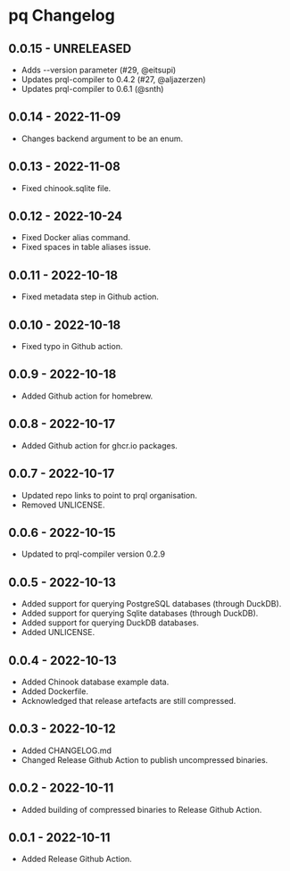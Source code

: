 # pq Changelog

## 0.0.15 - UNRELEASED

* Adds --version parameter (#29, @eitsupi)
* Updates prql-compiler to 0.4.2 (#27, @aljazerzen)
* Updates prql-compiler to 0.6.1 (@snth)

## 0.0.14 - 2022-11-09

* Changes backend argument to be an enum.

## 0.0.13 - 2022-11-08

* Fixed chinook.sqlite file.

## 0.0.12 - 2022-10-24

* Fixed Docker alias command.
* Fixed spaces in table aliases issue.

## 0.0.11 - 2022-10-18

* Fixed metadata step in Github action.

## 0.0.10 - 2022-10-18

* Fixed typo in Github action.

## 0.0.9 - 2022-10-18

* Added Github action for homebrew.

## 0.0.8 - 2022-10-17

* Added Github action for ghcr.io packages.

## 0.0.7 - 2022-10-17

* Updated repo links to point to prql organisation.
* Removed UNLICENSE.

## 0.0.6 - 2022-10-15

* Updated to prql-compiler version 0.2.9

## 0.0.5 - 2022-10-13

* Added support for querying PostgreSQL databases (through DuckDB).
* Added support for querying Sqlite databases (through DuckDB).
* Added support for querying DuckDB databases.
* Added UNLICENSE.

## 0.0.4 - 2022-10-13

* Added Chinook database example data.
* Added Dockerfile.
* Acknowledged that release artefacts are still compressed.

## 0.0.3 - 2022-10-12

* Added CHANGELOG.md
* Changed Release Github Action to publish uncompressed binaries.

## 0.0.2 - 2022-10-11

* Added building of compressed binaries to Release Github Action.

## 0.0.1 - 2022-10-11

* Added Release Github Action.
